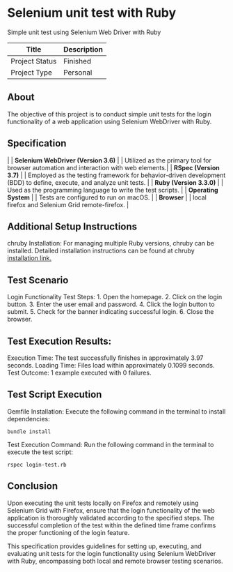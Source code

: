# Selenium unit test with Ruby

Simple unit test using Selenium Web Driver with Ruby


| Title                                       | Description                                           |
| ------------------------------------------- | ----------------------------------------------------- |
| Project Status | Finished |
| Project Type | Personal |


## About
The objective of this project is to conduct simple unit tests for the login functionality of a web application using Selenium WebDriver with Ruby.

## Specification
  
|
| **Selenium WebDriver (Version 3.6)** |
| Utilized as the primary tool for browser automation and interaction with web elements.|
| **RSpec (Version 3.7)** |
| Employed as the testing framework for behavior-driven development (BDD) to define, execute, and analyze unit tests. |
| **Ruby (Version 3.3.0)** |
| Used as the programming language to write the test scripts. |
| **Operating System** |
| Tests are configured to run on macOS. | 
| **Browser** |
| local firefox and Selenium Grid remote-firefox. | 

## Additional Setup Instructions
chruby Installation: For managing multiple Ruby versions, chruby can be installed. Detailed installation instructions can be found at chruby [installation link.](https://mac.install.guide/ruby/12)   

## Test Scenario
Login Functionality Test Steps:
    1. Open the homepage.
    2. Click on the login button.
    3. Enter the user email and password.
    4. Click the login button to submit.
    5. Check for the banner indicating successful login.
    6. Close the browser.

## Test Execution Results:
Execution Time: The test successfully finishes in approximately 3.97 seconds.
Loading Time: Files load within approximately 0.1099 seconds.
Test Outcome: 1 example executed with 0 failures.

## Test Script Execution
Gemfile Installation: Execute the following command in the terminal to install dependencies:
```
bundle install
```

Test Execution Command: Run the following command in the terminal to execute the test script:
```
rspec login-test.rb
```

## Conclusion
Upon executing the unit tests locally on Firefox and remotely using Selenium Grid with Firefox, ensure that the login functionality of the web application is thoroughly validated according to the specified steps. The successful completion of the test within the defined time frame confirms the proper functioning of the login feature.

This specification provides guidelines for setting up, executing, and evaluating unit tests for the login functionality using Selenium WebDriver with Ruby, encompassing both local and remote browser testing scenarios.